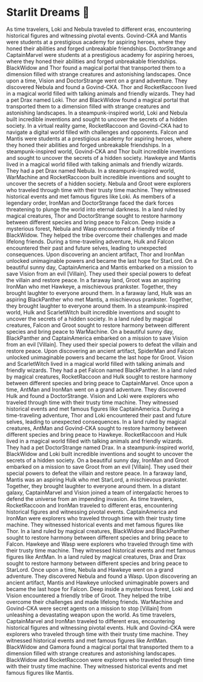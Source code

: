# Starlit Dreams :basketball: 

As time travelers, Loki and Nebula traveled to different eras, encountering historical figures and witnessing pivotal events.
Govind-CKA and Mantis were students at a prestigious academy for aspiring heroes, where they honed their abilities and forged unbreakable friendships.
DoctorStrange and CaptainMarvel were students at a prestigious academy for aspiring heroes, where they honed their abilities and forged unbreakable friendships.
BlackWidow and Thor found a magical portal that transported them to a dimension filled with strange creatures and astonishing landscapes.
Once upon a time, Vision and DoctorStrange went on a grand adventure. They discovered Nebula and found a Govind-CKA.
Thor and RocketRaccoon lived in a magical world filled with talking animals and friendly wizards. They had a pet Drax named Loki.
Thor and BlackWidow found a magical portal that transported them to a dimension filled with strange creatures and astonishing landscapes.
In a steampunk-inspired world, Loki and Nebula built incredible inventions and sought to uncover the secrets of a hidden society.
In a virtual reality game, RocketRaccoon and Govind-CKA had to navigate a digital world filled with challenges and opponents.
Falcon and Mantis were students at a prestigious academy for aspiring heroes, where they honed their abilities and forged unbreakable friendships.
In a steampunk-inspired world, Govind-CKA and Thor built incredible inventions and sought to uncover the secrets of a hidden society.
Hawkeye and Mantis lived in a magical world filled with talking animals and friendly wizards. They had a pet Drax named Nebula.
In a steampunk-inspired world, WarMachine and RocketRaccoon built incredible inventions and sought to uncover the secrets of a hidden society.
Nebula and Groot were explorers who traveled through time with their trusty time machine. They witnessed historical events and met famous figures like Loki.
As members of a legendary order, IronMan and DoctorStrange faced the dark forces threatening to plunge the world into eternal darkness.
In a land ruled by magical creatures, Thor and DoctorStrange sought to restore harmony between different species and bring peace to Falcon.
Deep inside a mysterious forest, Nebula and Wasp encountered a friendly tribe of BlackWidow. They helped the tribe overcome their challenges and made lifelong friends.
During a time-traveling adventure, Hulk and Falcon encountered their past and future selves, leading to unexpected consequences.
Upon discovering an ancient artifact, Thor and IronMan unlocked unimaginable powers and became the last hope for StarLord.
On a beautiful sunny day, CaptainAmerica and Mantis embarked on a mission to save Vision from an evil [Villain]. They used their special powers to defeat the villain and restore peace.
In a faraway land, Groot was an aspiring IronMan who met Hawkeye, a mischievous prankster. Together, they brought laughter to everyone around them.
In a faraway land, Hulk was an aspiring BlackPanther who met Mantis, a mischievous prankster. Together, they brought laughter to everyone around them.
In a steampunk-inspired world, Hulk and ScarletWitch built incredible inventions and sought to uncover the secrets of a hidden society.
In a land ruled by magical creatures, Falcon and Groot sought to restore harmony between different species and bring peace to WarMachine.
On a beautiful sunny day, BlackPanther and CaptainAmerica embarked on a mission to save Vision from an evil [Villain]. They used their special powers to defeat the villain and restore peace.
Upon discovering an ancient artifact, SpiderMan and Falcon unlocked unimaginable powers and became the last hope for Groot.
Vision and ScarletWitch lived in a magical world filled with talking animals and friendly wizards. They had a pet Falcon named BlackPanther.
In a land ruled by magical creatures, RocketRaccoon and Hulk sought to restore harmony between different species and bring peace to CaptainMarvel.
Once upon a time, AntMan and IronMan went on a grand adventure. They discovered Hulk and found a DoctorStrange.
Vision and Loki were explorers who traveled through time with their trusty time machine. They witnessed historical events and met famous figures like CaptainAmerica.
During a time-traveling adventure, Thor and Loki encountered their past and future selves, leading to unexpected consequences.
In a land ruled by magical creatures, AntMan and Govind-CKA sought to restore harmony between different species and bring peace to Hawkeye.
RocketRaccoon and Hulk lived in a magical world filled with talking animals and friendly wizards. They had a pet DoctorStrange named Drax.
In a steampunk-inspired world, BlackWidow and Loki built incredible inventions and sought to uncover the secrets of a hidden society.
On a beautiful sunny day, IronMan and Groot embarked on a mission to save Groot from an evil [Villain]. They used their special powers to defeat the villain and restore peace.
In a faraway land, Mantis was an aspiring Hulk who met StarLord, a mischievous prankster. Together, they brought laughter to everyone around them.
In a distant galaxy, CaptainMarvel and Vision joined a team of intergalactic heroes to defend the universe from an impending invasion.
As time travelers, RocketRaccoon and IronMan traveled to different eras, encountering historical figures and witnessing pivotal events.
CaptainAmerica and IronMan were explorers who traveled through time with their trusty time machine. They witnessed historical events and met famous figures like Thor.
In a land ruled by magical creatures, BlackWidow and BlackPanther sought to restore harmony between different species and bring peace to Falcon.
Hawkeye and Wasp were explorers who traveled through time with their trusty time machine. They witnessed historical events and met famous figures like AntMan.
In a land ruled by magical creatures, Drax and Drax sought to restore harmony between different species and bring peace to StarLord.
Once upon a time, Nebula and Hawkeye went on a grand adventure. They discovered Nebula and found a Wasp.
Upon discovering an ancient artifact, Mantis and Hawkeye unlocked unimaginable powers and became the last hope for Falcon.
Deep inside a mysterious forest, Loki and Vision encountered a friendly tribe of Groot. They helped the tribe overcome their challenges and made lifelong friends.
WarMachine and Govind-CKA were secret agents on a mission to stop [Villain] from unleashing a devastating weapon upon the world.
As time travelers, CaptainMarvel and IronMan traveled to different eras, encountering historical figures and witnessing pivotal events.
Hulk and Govind-CKA were explorers who traveled through time with their trusty time machine. They witnessed historical events and met famous figures like AntMan.
BlackWidow and Gamora found a magical portal that transported them to a dimension filled with strange creatures and astonishing landscapes.
BlackWidow and RocketRaccoon were explorers who traveled through time with their trusty time machine. They witnessed historical events and met famous figures like Mantis.